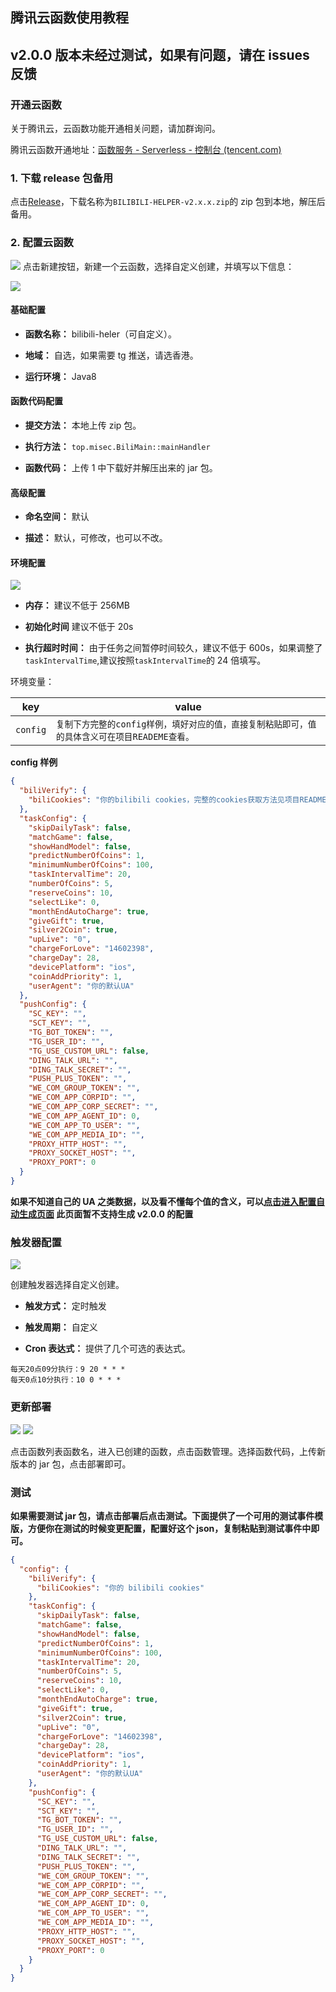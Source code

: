 ## 腾讯云函数使用教程

## v2.0.0 版本未经过测试，如果有问题，请在 issues 反馈

### 开通云函数

关于腾讯云，云函数功能开通相关问题，请加群询问。

腾讯云函数开通地址：[函数服务 - Serverless - 控制台 (tencent.com)](https://console.cloud.tencent.com/scf/list?rid=4&ns=default)

### 1. 下载 release 包备用

点击[Release](https://github.com/JunzhouLiu/BILIBILI-HELPER-PRE/releases/)，下载名称为`BILIBILI-HELPER-v2.x.x.zip`的 zip 包到本地，解压后备用。

### 2. 配置云函数

![](images/scf/0.png)
点击新建按钮，新建一个云函数，选择自定义创建，并填写以下信息：

![](images/scf/1.png)

#### 基础配置

- **函数名称：** bilibili-heler（可自定义）。

- **地域：** 自选，如果需要 tg 推送，请选香港。

- **运行环境：** Java8

#### 函数代码配置

- **提交方法：** 本地上传 zip 包。

- **执行方法：** `top.misec.BiliMain::mainHandler`

- **函数代码：** 上传 1 中下载好并解压出来的 jar 包。

#### 高级配置

- **命名空间：** 默认

- **描述：** 默认，可修改，也可以不改。

#### 环境配置

![](images/scf/2.png)

- **内存：** 建议不低于 256MB

- **初始化时间** 建议不低于 20s

- **执行超时时间：** 由于任务之间暂停时间较久，建议不低于 600s，如果调整了`taskIntervalTime`,建议按照`taskIntervalTime`的 24 倍填写。

环境变量：

| key      | value                                                                                         |
| -------- | --------------------------------------------------------------------------------------------- |
| `config` | `复制下方完整的config样例，填好对应的值，直接复制粘贴即可，值的具体含义可在项目READEME查看。` |

**config 样例**

```json
{
  "biliVerify": {
    "biliCookies": "你的bilibili cookies，完整的cookies获取方法见项目README"
  },
  "taskConfig": {
    "skipDailyTask": false,
    "matchGame": false,
    "showHandModel": false,
    "predictNumberOfCoins": 1,
    "minimumNumberOfCoins": 100,
    "taskIntervalTime": 20,
    "numberOfCoins": 5,
    "reserveCoins": 10,
    "selectLike": 0,
    "monthEndAutoCharge": true,
    "giveGift": true,
    "silver2Coin": true,
    "upLive": "0",
    "chargeForLove": "14602398",
    "chargeDay": 28,
    "devicePlatform": "ios",
    "coinAddPriority": 1,
    "userAgent": "你的默认UA"
  },
  "pushConfig": {
    "SC_KEY": "",
    "SCT_KEY": "",
    "TG_BOT_TOKEN": "",
    "TG_USER_ID": "",
    "TG_USE_CUSTOM_URL": false,
    "DING_TALK_URL": "",
    "DING_TALK_SECRET": "",
    "PUSH_PLUS_TOKEN": "",
    "WE_COM_GROUP_TOKEN": "",
    "WE_COM_APP_CORPID": "",
    "WE_COM_APP_CORP_SECRET": "",
    "WE_COM_APP_AGENT_ID": 0,
    "WE_COM_APP_TO_USER": "",
    "WE_COM_APP_MEDIA_ID": "",
    "PROXY_HTTP_HOST": "",
    "PROXY_SOCKET_HOST": "",
    "PROXY_PORT": 0
  }
}
```

**如果不知道自己的 UA 之类数据，以及看不懂每个值的含义，可以[点击进入配置自动生成页面](https://utils.misec.top/index) 此页面暂不支持生成 v2.0.0 的配置**

### 触发器配置

![](images/scf/3.png)

创建触发器选择自定义创建。

- **触发方式：** 定时触发

- **触发周期：** 自定义

- **Cron 表达式：** 提供了几个可选的表达式。

```
每天20点09分执行：9 20 * * *
每天0点10分执行：10 0 * * *
```

### 更新部署

![](images/scf/4.png)
![](images/scf/5.png)

点击函数列表函数名，进入已创建的函数，点击函数管理。选择函数代码，上传新版本的 jar 包，点击部署即可。

### 测试

**如果需要测试 jar 包，请点击部署后点击测试。下面提供了一个可用的测试事件模版，方便你在测试的时候变更配置，配置好这个 json，复制粘贴到测试事件中即可。**

```json
{
  "config": {
    "biliVerify": {
      "biliCookies": "你的 bilibili cookies"
    },
    "taskConfig": {
      "skipDailyTask": false,
      "matchGame": false,
      "showHandModel": false,
      "predictNumberOfCoins": 1,
      "minimumNumberOfCoins": 100,
      "taskIntervalTime": 20,
      "numberOfCoins": 5,
      "reserveCoins": 10,
      "selectLike": 0,
      "monthEndAutoCharge": true,
      "giveGift": true,
      "silver2Coin": true,
      "upLive": "0",
      "chargeForLove": "14602398",
      "chargeDay": 28,
      "devicePlatform": "ios",
      "coinAddPriority": 1,
      "userAgent": "你的默认UA"
    },
    "pushConfig": {
      "SC_KEY": "",
      "SCT_KEY": "",
      "TG_BOT_TOKEN": "",
      "TG_USER_ID": "",
      "TG_USE_CUSTOM_URL": false,
      "DING_TALK_URL": "",
      "DING_TALK_SECRET": "",
      "PUSH_PLUS_TOKEN": "",
      "WE_COM_GROUP_TOKEN": "",
      "WE_COM_APP_CORPID": "",
      "WE_COM_APP_CORP_SECRET": "",
      "WE_COM_APP_AGENT_ID": 0,
      "WE_COM_APP_TO_USER": "",
      "WE_COM_APP_MEDIA_ID": "",
      "PROXY_HTTP_HOST": "",
      "PROXY_SOCKET_HOST": "",
      "PROXY_PORT": 0
    }
  }
}
```

